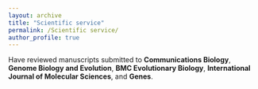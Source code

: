 ```yaml
---
layout: archive
title: "Scientific service"
permalink: /Scientific service/
author_profile: true
---
```


Have reviewed manuscripts submitted to **Communications Biology**, **Genome Biology and Evolution**, **BMC Evolutionary Biology**, **International Journal of Molecular Sciences**, and **Genes**.
